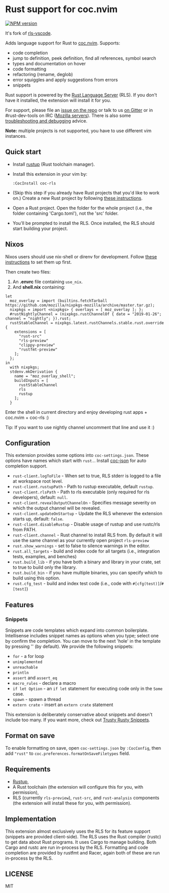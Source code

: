 # Rust support for coc.nvim

[![NPM version](https://img.shields.io/npm/v/coc-rls.svg?style=flat-square)](https://www.npmjs.com/package/coc-rls)

It's fork of [rls-vscode](https://github.com/rust-lang-nursery/rls-vscode).

Adds language support for Rust to [coc.nvim](https://github.com/neoclide/coc.nvim). Supports:

- code completion
- jump to definition, peek definition, find all references, symbol search
- types and documentation on hover
- code formatting
- refactoring (rename, deglob)
- error squiggles and apply suggestions from errors
- snippets

Rust support is powered by the [Rust Language Server](https://github.com/rust-lang/rls)
(RLS). If you don't have it installed, the extension will install it for you.

For support, please file an [issue on the repo](https://github.com/neoclide/coc-rls/issues/new)
or talk to us [on Gitter](https://gitter.im/rust-lang/IDEs) or in #rust-dev-tools
on IRC ([Mozilla servers](https://wiki.mozilla.org/IRC)). There is also some
[troubleshooting and debugging](https://github.com/neoclide/coc.nvim/wiki/Debug-language-server) advice.

**Note:** multiple projects is not supported, you have to use different vim
instances.

## Quick start

- Install [rustup](https://www.rustup.rs/) (Rust toolchain manager).
- Install this extension in your vim by:

  ```vim
  :CocInstall coc-rls
  ```

- (Skip this step if you already have Rust projects that you'd like to work on.)
  Create a new Rust project by following [these instructions](https://doc.rust-lang.org/book/second-edition/ch01-02-hello-world.html#creating-a-project-with-cargo).
- Open a Rust project. Open the folder for the whole project (i.e., the folder containing 'Cargo.toml'),
  not the 'src' folder.
- You'll be prompted to install the RLS. Once installed, the RLS should start
  building your project.

## Nixos

Nixos users should use nix-shell or direnv for development. Follow [these instructions](https://nixos.wiki/wiki/Development_environment_with_nix-shell) to set them up first.

Then create two files:

1. An **.envrc** file containing `use_nix`.
2. And **shell.nix** containing:

```
let
  moz_overlay = import (builtins.fetchTarball https://github.com/mozilla/nixpkgs-mozilla/archive/master.tar.gz);
  nixpkgs = import <nixpkgs> { overlays = [ moz_overlay ]; };
  #rustNightlyChannel = (nixpkgs.rustChannelOf { date = "2019-01-26"; channel = "nightly"; }).rust;
  rustStableChannel = nixpkgs.latest.rustChannels.stable.rust.override {
    extensions = [
      "rust-src"
      "rls-preview"
      "clippy-preview"
      "rustfmt-preview"
    ];
  };
in
  with nixpkgs;
  stdenv.mkDerivation {
    name = "moz_overlay_shell";
    buildInputs = [
      rustStableChannel
      rls
      rustup
    ];
  }
```

Enter the shell in current directory and enjoy developing rust apps + coc.nvim + coc-rls :)

Tip: If you want to use nightly channel uncomment that line and use it :)

## Configuration

This extension provides some options into `coc-settings.json`. These
options have names which start with `rust.`. Install [coc-json](https://github.com/neoclide/coc-json)
for auto completion support.

- `rust-client.logToFile` - When set to true, RLS stderr is logged to a file at workspace root level.
- `rust-client.rustupPath` - Path to rustup executable, default `rustup`.
- `rust-client.rlsPath` - Path to rls executable (only required for rls developers), default: `null`.
- `rust-client.revealOutputChannelOn` - Specifies message severity on which the output channel will be revealed.
- `rust-client.updateOnStartup` - Update the RLS whenever the extension starts up, default: `false`.
- `rust-client.disableRustup` - Disable usage of rustup and use rustc/rls from PATH.
- `rust-client.channel` - Rust channel to install RLS from. By default it will use the same channel as your currently open project
  `rls-preview`
- `rust.show_warnings` - set to false to silence warnings in the editor.
- `rust.all_targets` - build and index code for all targets (i.e., integration tests, examples, and benches)
- `rust.build_lib` - if you have both a binary and library in your crate, set to
  true to build only the library.
- `rust.build_bin` - if you have multiple binaries, you can specify which to build
  using this option.
- `rust.cfg_test` - build and index test code (i.e., code with `#[cfg(test)]`/`#[test]`)

## Features

### Snippets

Snippets are code templates which expand into common boilerplate. Intellisense
includes snippet names as options when you type; select one by confirm the
completion.
You can move to the next 'hole' in the template by pressing '<C-j>' (by default).
We provide the following snippets:

- `for` - a for loop
- `unimplemented`
- `unreachable`
- `println`
- `assert` and `assert_eq`
- `macro_rules` - declare a macro
- `if let Option` - an `if let` statement for executing code only in the `Some`
  case.
- `spawn` - spawn a thread
- `extern crate` - insert an `extern crate` statement

This extension is deliberately conservative about snippets and doesn't include
too many. If you want more, check out
[Trusty Rusty Snippets](https://marketplace.visualstudio.com/items?itemName=polypus74.trusty-rusty-snippets).

## Format on save

To enable formatting on save, open `coc-settings.json` by `:CocConfig`, then add
`"rust"` to `coc.preferences.formatOnSaveFiletypes` field.

## Requirements

- [Rustup](https://www.rustup.rs/),
- A Rust toolchain (the extension will configure this for you, with
  permission),
- RLS (currently `rls-preview`), `rust-src`, and `rust-analysis` components (the
  extension will install these for you, with permission).

## Implementation

This extension almost exclusively uses the RLS for its feature support (snippets
are provided client-side). The RLS uses the Rust compiler (rustc) to get data
about Rust programs. It uses Cargo to manage building. Both Cargo and rustc are
run in-process by the RLS. Formatting and code completion are provided by
rustfmt and Racer, again both of these are run in-process by the RLS.

## LICENSE

MIT

